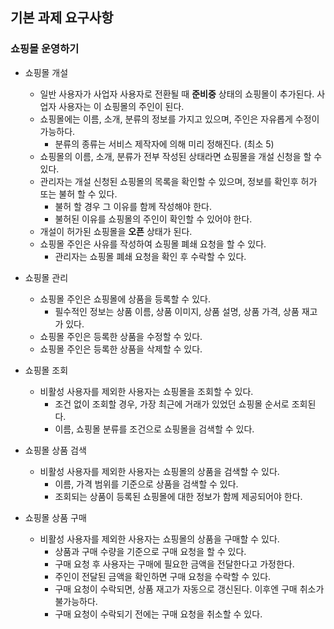 ## 기본 과제 요구사항
### 쇼핑몰 운영하기

- 쇼핑몰 개설
    - 일반 사용자가 사업자 사용자로 전환될 때 **준비중** 상태의 쇼핑몰이 추가된다. 사업자 사용자는 이 쇼핑몰의 주인이 된다.
    - 쇼핑몰에는 이름, 소개, 분류의 정보를 가지고 있으며, 주인은 자유롭게 수정이 가능하다.
        - 분류의 종류는 서비스 제작자에 의해 미리 정해진다. (최소 5)
    - 쇼핑몰의 이름, 소개, 분류가 전부 작성된 상태라면 쇼핑몰을 개설 신청을 할 수 있다.
    - 관리자는 개설 신청된 쇼핑몰의 목록을 확인할 수 있으며, 정보를 확인후 허가 또는 불허 할 수 있다.
        - 불허 할 경우 그 이유를 함께 작성해야 한다.
        - 불허된 이유를 쇼핑몰의 주인이 확인할 수 있어야 한다.
    - 개설이 허가된 쇼핑몰을 **오픈** 상태가 된다.
    - 쇼핑몰 주인은 사유를 작성하여 쇼핑몰 폐쇄 요청을 할 수 있다.
        - 관리자는 쇼핑몰 폐쇄 요청을 확인 후 수락할 수 있다.


- 쇼핑몰 관리
    - 쇼핑몰 주인은 쇼핑몰에 상품을 등록할 수 있다.
        - 필수적인 정보는 상품 이름, 상품 이미지, 상품 설명, 상품 가격, 상품 재고가 있다.
    - 쇼핑몰 주인은 등록한 상품을 수정할 수 있다.
    - 쇼핑몰 주인은 등록한 상품을 삭제할 수 있다.

    
- 쇼핑몰 조회
    - 비활성 사용자를 제외한 사용자는 쇼핑몰을 조회할 수 있다.
        - 조건 없이 조회할 경우, 가장 최근에 거래가 있었던 쇼핑몰 순서로 조회된다.
        - 이름, 쇼핑몰 분류를 조건으로 쇼핑몰을 검색할 수 있다.


- 쇼핑몰 상품 검색
    - 비활성 사용자를 제외한 사용자는 쇼핑몰의 상품을 검색할 수 있다.
        - 이름, 가격 범위를 기준으로 상품을 검색할 수 있다.
        - 조회되는 상품이 등록된 쇼핑몰에 대한 정보가 함께 제공되어야 한다.

    
- 쇼핑몰 상품 구매
    - 비활성 사용자를 제외한 사용자는 쇼핑몰의 상품을 구매할 수 있다.
        - 상품과 구매 수량을 기준으로 구매 요청을 할 수 있다.
        - 구매 요청 후 사용자는 구매에 필요한 금액을 전달한다고 가정한다.
        - 주인이 전달된 금액을 확인하면 구매 요청을 수락할 수 있다.
        - 구매 요청이 수락되면, 상품 재고가 자동으로 갱신된다. 이후엔 구매 취소가 불가능하다.
        - 구매 요청이 수락되기 전에는 구매 요청을 취소할 수 있다.